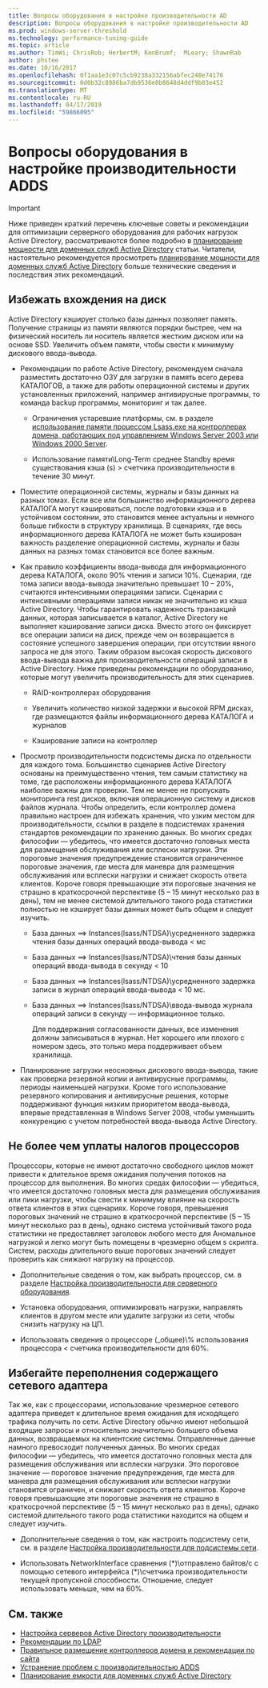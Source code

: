 ```yaml
---
title: Вопросы оборудования в настройке производительности AD
description: Вопросы оборудования в настройке производительности AD
ms.prod: windows-server-threshold
ms.technology: performance-tuning-guide
ms.topic: article
ms.author: TimWi; ChrisRob; HerbertM; KenBrumf;  MLeary; ShawnRab
author: phstee
ms.date: 10/16/2017
ms.openlocfilehash: 0f1aa1e3c07c5cb9238a332156abfec248e74176
ms.sourcegitcommit: 0d0b32c8986ba7db9536e0b8648d4ddf9b03e452
ms.translationtype: MT
ms.contentlocale: ru-RU
ms.lasthandoff: 04/17/2019
ms.locfileid: "59866095"
---
```

# <a name="hardware-considerations-in-adds-performance-tuning"></a>Вопросы оборудования в настройке производительности ADDS 

>[!Important]
> Ниже приведен краткий перечень ключевые советы и рекомендации для оптимизации серверного оборудования для рабочих нагрузок Active Directory, рассматриваются более подробно в [планирование мощности для доменных служб Active Directory](https://go.microsoft.com/fwlink/?LinkId=324566) статьи. Читатели, настоятельно рекомендуется просмотреть [планирование мощности для доменных служб Active Directory](https://go.microsoft.com/fwlink/?LinkId=324566) больше технические сведения и последствия этих рекомендаций.

## <a name="avoid-going-to-disk"></a>Избежать вхождения на диск

Active Directory кэширует столько базы данных позволяет память. Получение страницы из памяти являются порядки быстрее, чем на физический носитель ли носитель является жестким диском или на основе SSD. Увеличить объем памяти, чтобы свести к минимуму дискового ввода-вывода.

-   Рекомендации по работе Active Directory, рекомендуем сначала разместить достаточно ОЗУ для загрузки в память всего дерева КАТАЛОГОВ, а также для работы операционной системы и других установленных приложений, например антивирусные программы, то команда backup программы, мониторинг и так далее.

    -   Ограничения устаревшие платформы, см. в разделе [использование памяти процессом Lsass.exe на контроллерах домена, работающих под управлением Windows Server 2003 или Windows 2000 Server](https://support.microsoft.com/kb/308356).

    -   Использование памяти\\Long-Term среднее Standby время существования кэша (s) &gt; счетчика производительности в течение 30 минут.

-   Поместите операционной системы, журналы и базы данных на разных томах. Если все или большинство информационного дерева КАТАЛОГА могут кэшироваться, после подготовки кэша и в устойчивом состоянии, это становится менее актуальны и немного больше гибкости в структуру хранилища. В сценариях, где весь информационного дерева КАТАЛОГА не может быть кэширован важность разделение операционной системы, журналы и базы данных на разных томах становится все более важным.

-   Как правило коэффициенты ввода-вывода для информационного дерева КАТАЛОГА, около 90% чтения и записи 10%. Сценарии, где тома записи ввода-вывода значительно превышает 10 – 20%, считаются интенсивными операциями записи. Сценарии с интенсивными операциями записи никак не значительно из кэша Active Directory. Чтобы гарантировать надежность транзакций данных, которая записывается в каталог, Active Directory не выполняет кэширование записи диска. Вместо этого он фиксирует все операции записи на диск, прежде чем он возвращается в состояние успешного завершения операции, при отсутствии явного запроса не для этого. Таким образом высокая скорость дискового ввода-вывода важна для производительности операций записи в Active Directory. Ниже приведены рекомендации по оборудованию, которые могут увеличить производительность для этих сценариев.

    -   RAID-контроллерах оборудования

    -   Увеличить количество низкой задержки и высокой RPM дисках, где размещаются файлы информационного дерева КАТАЛОГА и журналов

    -   Кэширование записи на контроллер

-   Просмотр производительности подсистемы диска по отдельности для каждого тома. Большинство сценариев Active Directory основаны на преимущественно чтения, тем самым статистику на томе, где расположены информационного дерева КАТАЛОГА наиболее важны для проверки. Тем не менее не пропускать мониторинга rest дисков, включая операционную систему и дисков файлов журнала. Чтобы определить, если контроллер домена правильно настроен для избежать хранения, что узким местом для производительности, ссылки в разделе в подсистемах хранения стандартов рекомендации по хранению данных. Во многих средах философии — убедитесь, что имеется достаточно головных места для размещения обслуживания или всплески нагрузки. Эти пороговые значения предупреждение становится ограниченное пороговые значения, где места для маневра для размещения обслуживания или всплески нагрузки и снижает скорость ответа клиентов. Короче говоря превышающие эти пороговые значения не страшно в краткосрочной перспективе (5 – 15 минут несколько раз в день), тем не менее системой длительного такого рода статистики полностью не кэширует базы данных может быть общем и следует изучить.

    -   База данных ==&gt; Instances(lsass/NTDSA)\\усредненного задержка чтения базы данных операций ввода-вывода &lt; мс

    -   База данных ==&gt; Instances(lsass/NTDSA)\\чтения базы данных операций ввода-вывода в секунду &lt; 10

    -   База данных ==&gt; Instances(lsass/NTDSA)\\усредненного задержка записи в журнал операций ввода-вывода &lt; 10 мс.

    -   База данных ==&gt; Instances(lsass/NTDSA)\\ввода-вывода журнала операций записи в секунду — информационное только.

        Для поддержания согласованности данных, все изменения должны записываться в журнал. Нет хорошего или плохого с номером здесь, это только мера поддерживает объем хранилища.

-   Планирование загрузки неосновных дискового ввода-вывода, такие как проверка резервной копии и антивирусные программы, периоды наименьшей нагрузки. Кроме того использование резервного копирования и антивирусные решения, которые поддерживают функция низким приоритетом ввода-вывода, впервые представленная в Windows Server 2008, чтобы уменьшить конкуренцию с учетом потребностей ввода-вывода Active Directory.

## <a name="dont-over-tax-the-processors"></a>Не более чем уплаты налогов процессоров

Процессоры, которые не имеют достаточно свободного циклов может привести к длительное время ожидания получения потоков на процессор для выполнения. Во многих средах философии — убедиться, что имеется достаточно головных места для размещения обслуживания или пики нагрузки, чтобы свести к минимуму влияние на скорость ответа клиентов в этих сценариях. Короче говоря, превышения пороговых значений не страшно в краткосрочной перспективе (5 – 15 минут несколько раз в день), однако система устойчивый такого рода статистики не предоставляет заголовок любого место для Аномальное нагрузкой и легко могут быть помещены в чрезмерно общем s скрипта. Систем, расходы длительного выше пороговых значений следует проверить как снижают нагрузку на процессор.

-   Дополнительные сведения о том, как выбрать процессор, см. в разделе [Настройка производительности для серверного оборудования](../../hardware/index.md).

-   Установка оборудования, оптимизировать нагрузки, направлять клиентов в другом месте или удалите загрузки из сети, чтобы снизить нагрузку на ЦП.

-   Использовать сведения о процессоре (\_общее)\\% использования процессора &lt; счетчика производительности для 60%.

## <a name="avoid-overloading-the-network-adapter"></a>Избегайте переполнения содержащего сетевого адаптера

Так же, как с процессорами, использование чрезмерное сетевого адаптера приведет к длительное время ожидания для исходящего трафика получить по сети. Active Directory обычно имеют небольшой входящие запросы и относительно значительно большего объема данных, возвращаемых на клиентские системы. Отправленные данные намного превосходит полученных данных. Во многих средах философии — убедитесь, что имеется достаточно головных места для размещения обслуживания или всплески нагрузки. Это пороговое значение — пороговое значение предупреждения, где места для маневра для размещения обслуживания или всплески нагрузки становится ограничен, и снижает скорость ответа клиентов. Короче говоря превышающие эти пороговые значения не страшно в краткосрочной перспективе (5 – 15 минут несколько раз в день), однако системой длительного такого рода статистики находится на общем и следует изучить.

-   Дополнительные сведения о том, как настроить подсистему сети, см. в разделе [Настройка производительности для подсистемы сети](../../../../networking/technologies/network-subsystem/net-sub-performance-top.md).

-   Использовать NetworkInterface сравнения (\*)\\отправлено байтов/с с помощью сетевого интерфейса (\*)\\счетчика производительности текущей пропускной способности. Отношение, следует использовать меньше, чем на 60%.

## <a name="see-also"></a>См. также
- [Настройка серверов Active Directory производительности](index.md)
- [Рекомендации по LDAP](ldap-considerations.md)
- [Правильное размещение контроллеров домена и рекомендации по сайта](site-definition-considerations.md)
- [Устранение проблем с производительностью ADDS](troubleshoot.md) 
- [Планирование емкости для доменных служб Active Directory](https://go.microsoft.com/fwlink/?LinkId=324566)